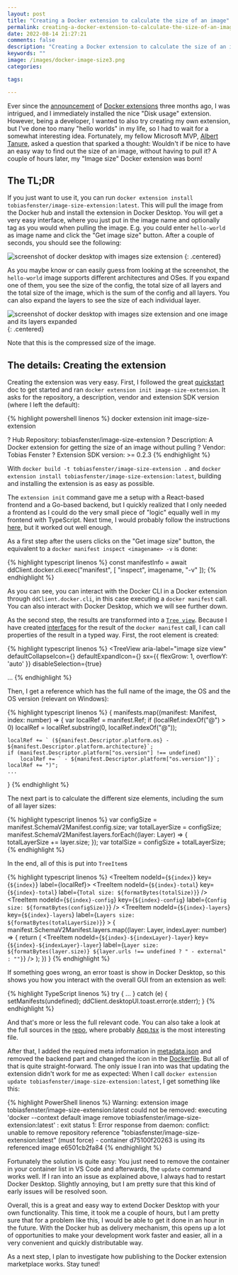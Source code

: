 ```yaml
---
layout: post
title: "Creating a Docker extension to calculate the size of an image"
permalink: creating-a-docker-extension-to-calculate-the-size-of-an-image
date: 2022-08-14 21:27:21
comments: false
description: "Creating a Docker extension to calculate the size of an image"
keywords: ""
image: /images/docker-image-size3.png
categories:

tags:

---
```


Ever since the [announcement][announcement] of [Docker extensions][docker-extensions] three months ago, I was intrigued, and I immediately installed the nice "Disk usage" extension. However, being a developer, I wanted to also try creating my own extension, but I've done too many "hello worlds" in my life, so I had to wait for a somewhat interesting idea. Fortunately, my fellow Microsoft MVP, [Albert Tanure][atanure], asked a question that sparked a thought: Wouldn't if be nice to have an easy way to find out the size of an image, without having to pull it? A couple of hours later, my "Image size" Docker extension was born!

## The TL;DR
If you just want to use it, you can run `docker extension install tobiasfenster/image-size-extension:latest`. This will pull the image from the Docker hub and install the extension in Docker Desktop. You will get a very easy interface, where you just put in the image name and optionally tag as you would when pulling the image. E.g. you could enter `hello-world` as image name and click the "Get image size" button. After a couple of seconds, you should see the following:

![screenshot of docker desktop with images size extension](/images/docker-image-size1.png)
{: .centered}

As you maybe know or can easily guess from looking at the screenshot, the `hello-world` image supports different architectures and OSes. If you expand one of them, you see the size of the config, the total size of all layers and the total size of the image, which is the sum of the config and all layers. You can also expand the layers to see the size of each individual layer.

![screenshot of docker desktop with images size extension and one image and its layers expanded](/images/docker-image-size2.png)
{: .centered}

Note that this is the compressed size of the image.

## The details: Creating the extension

Creating the extension was very easy. First, I followed the great [quickstart][quickstart] doc to get started and ran `docker extension init image-size-extension`. It asks for the repository, a description, vendor and extension SDK version (where I left the default):

{% highlight powershell linenos %}
docker extension init image-size-extension

? Hub Repository: tobiasfenster/image-size-extension
? Description: A Docker extension for getting the size of an image without pulling
? Vendor: Tobias Fenster
? Extension SDK version: >= 0.2.3
{% endhighlight %}

With `docker build -t tobiasfenster/image-size-extension .` and `docker extension install tobiasfenster/image-size-extension:latest`, building and installing the extension is as easy as possible.

The `extension init` command gave me a setup with a React-based frontend and a Go-based backend, but I quickly realized that I only needed a frontend as I could do the very small piece of "logic" equally well in my frontend with TypeScript. Next time, I would probably follow the instructions [here][gui-extension], but it worked out well enough. 

As a first step after the users clicks on the "Get image size" button, the equivalent to a `docker manifest inspect <imagename> -v` is done:

{% highlight typescript linenos %}
const manifestInfo = await ddClient.docker.cli.exec("manifest", [
  "inspect",
  imagename,
  "-v"
]);
{% endhighlight %}

As you can see, you can interact with the Docker CLI in a Docker extension through `ddClient.docker.cli`, in this case executing a `docker manifest` call. You can also interact with Docker Desktop, which we will see further down.

As the second step, the results are transformed into a [`Tree view`][tree]. Because I have created [interfaces] for the result of the `docker manifest` call, I can call properties of the result in a typed way. First, the root element is created: 

{% highlight typescript linenos %}
<TreeView
aria-label="image size view"
defaultCollapseIcon={<ExpandMoreIcon />}
defaultExpandIcon={<ChevronRightIcon />}
sx={{ flexGrow: 1, overflowY: 'auto' }}
disableSelection={true}
>
...
</TreeView>
{% endhighlight %}

Then, I get a reference which has the full name of the image, the OS and the OS version (relevant on Windows):

{% highlight typescript linenos %}
{
    manifests.map((manifest: Manifest, index: number) => {
    var localRef = manifest.Ref;
    if (localRef.indexOf("@") > 0)
        localRef = localRef.substring(0, localRef.indexOf("@"));

    localRef += ` (${manifest.Descriptor.platform.os} - ${manifest.Descriptor.platform.architecture}`;
    if (manifest.Descriptor.platform["os.version"] !== undefined)
        localRef += ` - ${manifest.Descriptor.platform["os.version"]}`;
    localRef += ")";
    ...
}
{% endhighlight %}

The next part is to calculate the different size elements, including the sum of all layer sizes:

{% highlight typescript linenos %}
var configSize = manifest.SchemaV2Manifest.config.size;
var totalLayerSize = configSize;
manifest.SchemaV2Manifest.layers.forEach((layer: Layer) => {
    totalLayerSize += layer.size;
});
var totalSize = configSize + totalLayerSize;
{% endhighlight %}

In the end, all of this is put into `TreeItem`s

{% highlight typescript linenos %}
<TreeItem nodeId={`${index}`} key={`${index}`} label={localRef}>
<TreeItem nodeId={`${index}-total`} key={`${index}-total`} label={`Total size: ${formatBytes(totalSize)}`} />
<TreeItem nodeId={`${index}-config`} key={`${index}-config`} label={`Config size: ${formatBytes(configSize)}`} />
<TreeItem nodeId={`${index}-layers`} key={`${index}-layers`} label={`Layers size: ${formatBytes(totalLayerSize)}`} >
    {
    manifest.SchemaV2Manifest.layers.map((layer: Layer, indexLayer: number) => {
        return (
        <TreeItem nodeId={`${index}-${indexLayer}-layer`} key={`${index}-${indexLayer}-layer`} label={`Layer size: ${formatBytes(layer.size)} ${layer.urls !== undefined ? " - external" : ""}`} />
        );
    })
    }
</TreeItem>
</TreeItem>
{% endhighlight %}

If something goes wrong, an error toast is show in Docker Desktop, so this shows you how you interact with the overall GUI from an extension as well:

{% highlight TypeScript linenos %}
try {
    ...
} catch (e) {
    setManifests(undefined);
    ddClient.desktopUI.toast.error(e.stderr);
}
{% endhighlight %}

And that's more or less the full relevant code. You can also take a look at the full sources in the [repo], where probably [App.tsx] is the most interesting file. 

After that, I added the required meta information in [metadata.json] and removed the backend part and changed the icon in the [Dockerfile]. But all of that is quite straight-forward. The only issue I ran into was that updating the extension didn't work for me as expected: When I call `docker extension update tobiasfenster/image-size-extension:latest`, I get something like this:

{% highlight PowerShell linenos %}
Warning: extension image tobiasfenster/image-size-extension:latest could not be removed: executing 'docker --context default image remove tobiasfenster/image-size-extension:latest' : exit status 1:
Error response from daemon: conflict: unable to remove repository reference "tobiasfenster/image-size-extension:latest" (must force) - container d75100f20263 is using its referenced image e6501cb2fa84
{% endhighlight %}

Fortunately the solution is quite easy: You just need to remove the container in your container list in VS Code and afterwards, the `update` command works well. If I ran into an issue as explained above, I always had to restart Docker Desktop. Slightly annoying, but I am pretty sure that this kind of early issues will be resolved soon.

Overall, this is a great and easy way to extend Docker Desktop with your own functionality. This time, it took me a couple of hours, but I am pretty sure that for a problem like this, I would be able to get it done in an hour in the future. With the Docker hub as delivery mechanism, this opens up a lot of opportunities to make your development work faster and easier, all in a very convenient and quickly distributable way.

As a next step, I plan to investigate how publishing to the Docker extension marketplace works. Stay tuned!

[docker-extensions]: https://www.docker.com/products/extensions/
[announcement]: https://www.docker.com/blog/docker-extensions-discover-build-integrate-new-tools-into-docker-desktop/
[atanure]: https://twitter.com/alberttanure
[quickstart]: https://docs.docker.com/desktop/extensions-sdk/quickstart/
[gui-extension]: https://docs.docker.com/desktop/extensions-sdk/build/set-up/react-extension/
[interfaces]: https://github.com/tfenster/image-size-extension/blob/c60e61b69e2667a3a203c3d22613e797cc400983/ui/src/App.tsx#L31-L68
[tree]: https://mui.com/material-ui/react-tree-view/
[repo]: https://github.com/tfenster/image-size-extension
[App.tsx]: https://github.com/tfenster/image-size-extension/blob/main/ui/src/App.tsx
[metadata.json]: https://github.com/tfenster/image-size-extension/blob/main/metadata.json
[Dockerfile]: https://github.com/tfenster/image-size-extension/commit/c60e61b69e2667a3a203c3d22613e797cc400983#diff-dd2c0eb6ea5cfc6c4bd4eac30934e2d5746747af48fef6da689e85b752f39557